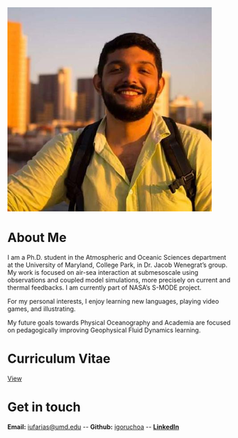 <img src="assets/igoruf_photo.jpeg" alt="Igors Headshot"/>

# About Me

I am a Ph.D. student in the Atmospheric and Oceanic Sciences department at the University of Maryland, College Park, in Dr. Jacob Wenegrat’s group. My work is focused on air-sea interaction at submesoscale using observations and coupled model simulations, more precisely on current and thermal feedbacks. I am currently part of NASA’s S-MODE project. 

For my personal interests, I enjoy learning new languages, playing video games, and illustrating. 

My future goals towards Physical Oceanography and Academia are focused on pedagogically improving Geophysical Fluid Dynamics learning.

# Curriculum Vitae
[View](./assets/Igor_s_CV.pdf)

# Get in touch
**Email:** iufarias@umd.edu -- 
**Github:** [igoruchoa](https://github.com/igoruchoa) -- 
**[LinkedIn](https://www.linkedin.com/in/igoruf/)**

